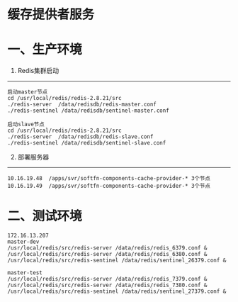 缓存提供者服务
=============================================================

一、生产环境
===========

1. Redis集群启动
---------------
    启动master节点  
    cd /usr/local/redis/redis-2.8.21/src
    ./redis-server  /data/redisdb/redis-master.conf
    ./redis-sentinel /data/redisdb/sentinel-master.conf
    
    启动slave节点  
    cd /usr/local/redis/redis-2.8.21/src
    ./redis-server  /data/redisdb/redis-slave.conf
    ./redis-sentinel /data/redisdb/sentinel-slave.conf


2. 部署服务器
-------------
    10.16.19.48  /apps/svr/softfn-components-cache-provider-* 3个节点
    10.16.19.49  /apps/svr/softfn-components-cache-provider-* 3个节点
     
    

二、测试环境
===========
 
    172.16.13.207 
    master-dev
    /usr/local/redis/src/redis-server /data/redis/redis_6379.conf &
    /usr/local/redis/src/redis-server /data/redis/redis_6380.conf &
    /usr/local/redis/src/redis-sentinel /data/redis/sentinel_26379.conf &
    
    master-test
    /usr/local/redis/src/redis-server /data/redis/redis_7379.conf &
    /usr/local/redis/src/redis-server /data/redis/redis_7380.conf &
    /usr/local/redis/src/redis-sentinel /data/redis/sentinel_27379.conf &
    
    